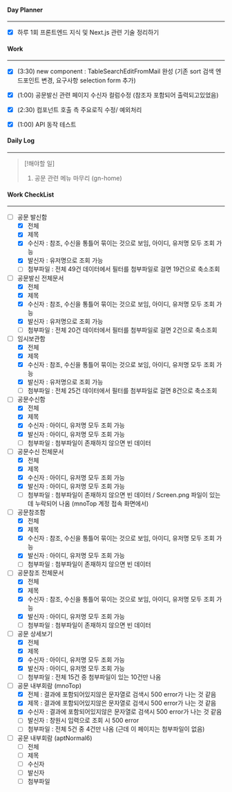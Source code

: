 
#### Day Planner
---
- [x] 하루 1회 프론트엔드 지식 및 Next.js 관련 기술 정리하기


#### Work
---
- [x] (3:30) new component : TableSearchEditFromMail 완성 (기존 sort 검색 엔드포인트 변경, 요구사항 selection form 추가)
- [x] (1:00) 공문발신 관련 페이지 수신자 컬럼수정 (참조자 포함되어 출력되고있었음)
- [x] (2:30) 컴포넌트 호출 측 주요로직 수정/ 예외처리
- [x] (1:00) API 동작 테스트


#### Daily Log
---

> [!해야할 일]
> 1. 공문 관련 메뉴 마무리 (gn-home)


#### Work CheckList
---
- [ ] 공문 발신함 
	- [x] 전체
	- [x] 제목
	- [x] 수신자 : 참조, 수신을 통틀어 묶이는 것으로 보임, 아이디, 유저명 모두 조회 가능
	- [x] 발신자 : 유저명으로 조회 가능
	- [ ] 첨부파일 : 전체 49건 데이터에서 필터를 첨부파일로 걸면 19건으로 축소조회

- [ ] 공문발신 전체문서
	- [x] 전체
	- [x] 제목
	- [x] 수신자 : 참조, 수신을 통틀어 묶이는 것으로 보임, 아이디, 유저명 모두 조회 가능
	- [x] 발신자 : 유저명으로 조회 가능
	- [ ] 첨부파일 : 전체 20건 데이터에서 필터를 첨부파일로 걸면 2건으로 축소조회

- [ ] 임시보관함
	- [x] 전체
	- [x] 제목
	- [x] 수신자 : 참조, 수신을 통틀어 묶이는 것으로 보임, 아이디, 유저명 모두 조회 가능
	- [x] 발신자 : 유저명으로 조회 가능
	- [ ] 첨부파일 : 전체 25건 데이터에서 필터를 첨부파일로 걸면 8건으로 축소조회

- [ ] 공문수신함
	- [x] 전체
	- [x] 제목
	- [x] 수신자 : 아이디, 유저명 모두 조회 가능
	- [x] 발신자 : 아이디, 유저명 모두 조회 가능
	- [ ] 첨부파일 : 첨부파일이 존재하지 않으면 빈 데이터

- [ ] 공문수신 전체문서
	- [x] 전체
	- [x] 제목
	- [x] 수신자 : 아이디, 유저명 모두 조회 가능
	- [x] 발신자 : 아이디, 유저명 모두 조회 가능
	- [ ] 첨부파일 : 첨부파일이 존재하지 않으면 빈 데이터 / Screen.png 파일이 있는데 누락되어 나옴 (mnoTop 계정 접속 화면에서)

- [ ] 공문참조함
	- [x] 전체
	- [x] 제목
	- [x] 수신자 : 참조, 수신을 통틀어 묶이는 것으로 보임, 아이디, 유저명 모두 조회 가능
	- [x] 발신자 : 아이디, 유저명 모두 조회 가능
	- [ ] 첨부파일 : 첨부파일이 존재하지 않으면 빈 데이터

- [ ] 공문참조 전체문서
	- [x] 전체
	- [x] 제목
	- [x] 수신자 : 참조, 수신을 통틀어 묶이는 것으로 보임, 아이디, 유저명 모두 조회 가능
	- [x] 발신자 : 아이디, 유저명 모두 조회 가능
	- [ ] 첨부파일 : 첨부파일이 존재하지 않으면 빈 데이터

- [ ] 공문 상세보기
	- [x] 전체
	- [x] 제목
	- [x] 수신자 : 아이디, 유저명 모두 조회 가능
	- [x] 발신자 : 아이디, 유저명 모두 조회 가능
	- [ ] 첨부파일 : 전체 15건 중 첨부파일이 있는 10건만 나옴

- [ ] 공문 내부회람 (mnoTop)
	- [x] 전체 : 결과에 포함되어있지않은 문자열로 검색시 500 error가 나는 것 같음
	- [x] 제목 : 결과에 포함되어있지않은 문자열로 검색시 500 error가 나는 것 같음
	- [x] 수신자 : 결과에 포함되어있지않은 문자열로 검색시 500 error가 나는 것 같음
	- [ ] 발신자 : 창원시 입력으로 조회 시 500 error
	- [ ] 첨부파일 : 전체 5건 중 4건만 나옴 (근데 이 페이지는 첨부파일이 없음)

- [ ] 공문 내부회람 (aptNormal6)
	- [ ] 전체
	- [ ] 제목
	- [ ] 수신자
	- [ ] 발신자
	- [ ] 첨부파일
